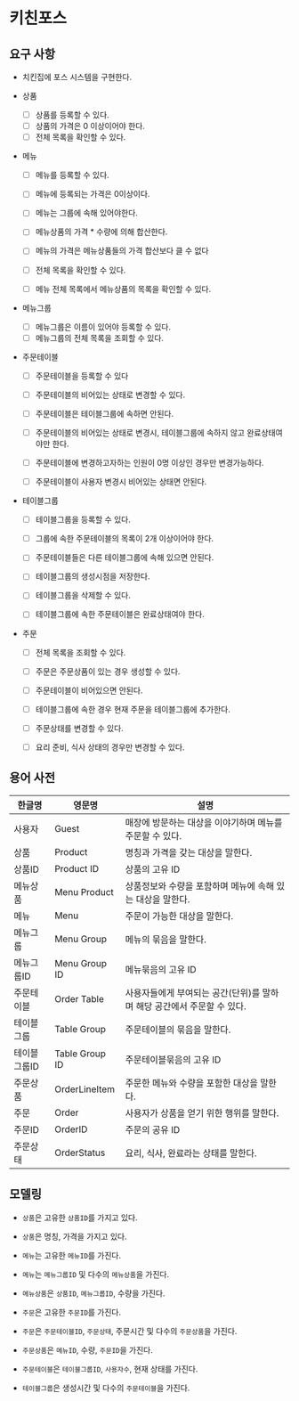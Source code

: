 # 키친포스

## 요구 사항

- 치킨집에 포스 시스템을 구현한다.

- 상품
  - [ ] 상품를 등록할 수 있다.
  - [ ] 상품의 가격은 0 이상이어야 한다.
  - [ ] 전체 목록을 확인할 수 있다.
    
- 메뉴
  - [ ] 메뉴를 등록할 수 있다.
  - [ ] 메뉴에 등록되는 가격은 0이상이다.
  - [ ] 메뉴는 그룹에 속해 있어야한다.
  - [ ] 메뉴상품의 가격 * 수량에 의해 합산한다.
  - [ ] 메뉴의 가격은 메뉴상품들의 가격 합산보다 클 수 없다
  
  - [ ] 전체 목록을 확인할 수 있다.
  - [ ] 메뉴 전체 목록에서 메뉴상품의 목록을 확인할 수 있다.
    
- 메뉴그룹
  - [ ] 메뉴그룹은 이름이 있어야 등록할 수 있다.
  - [ ] 메뉴그룹의 전체 목록을 조회할 수 있다.
  
- 주문테이블
  - [ ] 주문테이블을 등록할 수 있다
  
  - [ ] 주문테이블의 비어있는 상태로 변경할 수 있다.  
  - [ ] 주문테이블은 테이블그룹에 속하면 안된다.
  - [ ] 주문테이블의 비어있는 상태로 변경시, 테이블그룹에 속하지 않고 완료상태여야만 한다.
  
  - [ ] 주문테이블에 변경하고자하는 인원이 0명 이상인 경우만 변경가능하다.
  - [ ] 주문테이블이 사용자 변경시 비어있는 상태면 안된다.
  
  
- 테이블그룹
  - [ ] 테이블그룹을 등록할 수 있다.
  - [ ] 그룹에 속한 주문테이블의 목록이 2개 이상이어야 한다.
  - [ ] 주문테이블들은 다른 테이블그룹에 속해 있으면 안된다.
  - [ ] 테이블그룹의 생성시점을 저장한다.
  
  - [ ] 테이블그룹을 삭제할 수 있다.  
  - [ ] 테이블그룹에 속한 주문테이블은 완료상태여야 한다.


- 주문
  - [ ] 전체 목록을 조회할 수 있다.
  
  - [ ] 주문은 주문상품이 있는 경우 생성할 수 있다.
  - [ ] 주문테이블이 비어있으면 안된다.
  - [ ] 테이블그룹에 속한 경우 현재 주문을 테이블그룹에 추가한다.
  
  - [ ] 주문상태를 변경할 수 있다.
  - [ ] 요리 준비, 식사  상태의 경우만 변경할 수 있다.
  
## 용어 사전

| 한글명 | 영문명 | 설명 |
| --- | --- | --- |
| 사용자 | Guest | 매장에 방문하는 대상을 이야기하며 메뉴를 주문할 수 있다. |
| 상품 | Product | 명칭과 가격을 갖는 대상을 말한다. |
| 상품ID | Product ID | 상품의 고유 ID |
| 메뉴상품 | Menu Product | 상품정보와 수량을 포함하며 메뉴에 속해 있는 대상을 말한다. |
| 메뉴 | Menu | 주문이 가능한 대상을 말한다. |
| 메뉴그룹 | Menu Group | 메뉴의 묶음을 말한다. |
| 메뉴그룹ID | Menu Group ID | 메뉴묶음의 고유 ID |
| 주문테이블 | Order Table | 사용자들에게 부여되는 공간(단위)를 말하며 해당 공간에서 주문할 수 있다. |
| 테이블그룹 | Table Group | 주문테이블의 묶음을 말한다. |
| 테이블그룹ID | Table Group ID | 주문테이블묶음의 고유 ID |
| 주문상품 | OrderLineItem | 주문한 메뉴와 수량을 포함한 대상을 말한다. |
| 주문 | Order | 사용자가 상품을 얻기 위한 행위를 말한다. |
| 주문ID | OrderID | 주문의 공유 ID |
| 주문상태 | OrderStatus | 요리, 식사, 완료라는 상태를 말한다. |

## 모델링

- `상품`은 고유한 `상품ID`를 가지고 있다.
- `상품`은 명칭, 가격을 가지고 있다.

- `메뉴`는 고유한 `메뉴ID`를 가진다.
- `메뉴`는 `메뉴그룹ID` 및 다수의 `메뉴상품`을 가진다.

- `메뉴상품`은 `상품ID`, `메뉴그룹ID`, 수량을 가진다.

- `주문`은 고유한 `주문ID`를 가진다.
- `주문`은 `주문테이블ID`, `주문상태`, 주문시간 및 다수의 `주문상품`을 가진다.

- `주문상품`은 `메뉴ID`, 수량, `주문ID`을 가진다.
- `주문테이블`은 `테이블그룹ID`, `사용자수`, 현재 상태를 가진다.

- `테이블그룹`은 생성시간 및 다수의 `주문테이블`을 가진다.
